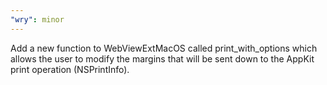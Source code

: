 ```yaml
---
"wry": minor
---
```


Add a new function to WebViewExtMacOS called print_with_options which
allows the user to modify the margins that will be sent down to the AppKit print operation (NSPrintInfo).